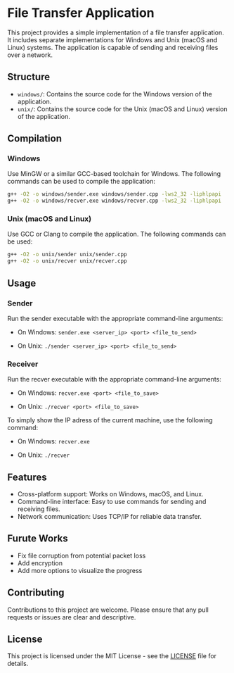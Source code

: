 # File Transfer Application

This project provides a simple implementation of a file transfer application. It includes separate implementations for Windows and Unix (macOS and Linux) systems. The application is capable of sending and receiving files over a network.

## Structure

- `windows/`: Contains the source code for the Windows version of the application.
- `unix/`: Contains the source code for the Unix (macOS and Linux) version of the application.

## Compilation

### Windows

Use MinGW or a similar GCC-based toolchain for Windows. The following commands can be used to compile the application:

```bash
g++ -O2 -o windows/sender.exe windows/sender.cpp -lws2_32 -liphlpapi
g++ -O2 -o windows/recver.exe windows/recver.cpp -lws2_32 -liphlpapi
```

### Unix (macOS and Linux)
Use GCC or Clang to compile the application. The following commands can be used:
```bash
g++ -O2 -o unix/sender unix/sender.cpp
g++ -O2 -o unix/recver unix/recver.cpp
```

## Usage

### Sender
Run the sender executable with the appropriate command-line arguments:

+ On Windows: ```sender.exe <server_ip> <port> <file_to_send>```

+ On Unix: ```./sender <server_ip> <port> <file_to_send>```

### Receiver
Run the recver executable with the appropriate command-line arguments:

+ On Windows: ```recver.exe <port> <file_to_save>```

+ On Unix: ```./recver <port> <file_to_save>```

To simply show the IP adress of the current machine, use the following command:

+ On Windows: ```recver.exe```

+ On Unix: ```./recver```

## Features

+ Cross-platform support: Works on Windows, macOS, and Linux.
+ Command-line interface: Easy to use commands for sending and receiving files.
+ Network communication: Uses TCP/IP for reliable data transfer.

## Furute Works

+ Fix file corruption from potential packet loss
+ Add encryption
+ Add more options to visualize the progress

## Contributing

Contributions to this project are welcome. Please ensure that any pull requests or issues are clear and descriptive.

## License

This project is licensed under the MIT License - see the [LICENSE](LICENSE) file for details.
